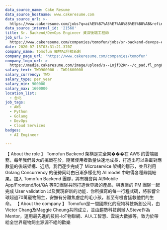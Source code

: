 ```yaml
---
data_source_name: Cake Resume
data_source_hostname: www.cakeresume.com
data_source_url: >-
  https://www.cakeresume.com/jobs?q=ai%E5%B7%A5%E7%A8%8B%E5%B8%AB&refinementList%5Blang_[…]y_type%5D=per_year&range%5Bsalary_range%5D%5Bmin%5D=1000000
data_source_internal_id: '21568'
title: Sr. Backend/DevOps Engineer 資深後端工程師
job_url: >-
  https://www.cakeresume.com/companies/tomofun/jobs/sr-backend-devops-engineer-senior-backend-engineer
date: 2020-07-15T03:31:21.370Z
company_name: Tomofun 寵物AI科技新創
company_page_url: 'https://www.cakeresume.com/companies/tomofun'
company_logo_url: >-
  https://media.cakeresume.com/image/upload/s--Lnjf32Kn--/c_pad,fl_png8,h_200,w_200/v1594890273/ztfrcn5jli33qaw9bpsz.png
salary_text: TWD900000 - TWD1600000
salary_currency: TWD
salary_type: per_year
salary_min: 900000
salary_max: 1600000
location_list:
  - 台北
job_tags:
  - AWS
  - Python
  - Golang
  - DevOps
  - Cloud Services
badges:
  - AI Engineer

---
```


【 About the role 】 Tomofun Backend 架構是完全架���在 AWS 的雲端服務，每年我們最大的挑戰在於，隨著使用者數量快速地成長，打造出可以乘載對應數量的後端架構．近期，我們逐步完成了 Microservice 架構的雛形，並且利用 Golang Concurrency 的優勢同時由日漸多樣化的 AI model 中取得各種辨識結果。加入 Tomofun Backend 團隊，將有機會與 AI/Mobile App/Frontend/Iot/QA 等RD團隊共同打造世界級的產品，與專業的 PM 團隊一起完成 User validation 以及實現嶄新的功能．你所撰寫的每一行程式碼，將影響全球超過70萬寵物飼主，安撫有分離焦慮症的毛小孩，甚至有機會拯救他們的生命。 【 About the company 】 Tomofun是一間國際化的寵物科技新創公司，由Victor Chang及Maggie Cheung共同成立，並由趨勢科技創辦人Steve作為Mentor，運用最先進的技術-IoT物聯網、AI人工智慧、雲端大數據等，致力於帶給全世界寵物飼主源源不絕的歡樂